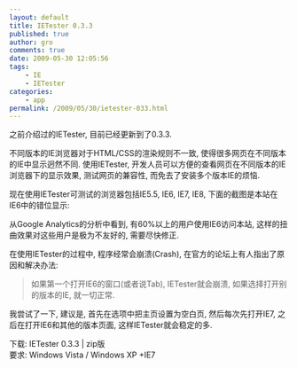 ```yaml
---
layout: default
title: IETester 0.3.3
published: true
author: gro
comments: true
date: 2009-05-30 12:05:56
tags:
    - IE
    - IETester
categories:
    - app
permalink: /2009/05/30/ietester-033.html
---
```

之前介绍过的IETester, 目前已经更新到了0.3.3.

不同版本的IE浏览器对于HTML/CSS的渲染规则不一致, 使得很多网页在不同版本的IE中显示迥然不同. 使用IETester, 开发人员可以方便的查看网页在不同版本的IE浏览器下的显示效果, 测试网页的兼容性, 而免去了安装多个版本IE的烦恼.



现在使用IETester可测试的浏览器包括IE5.5, IE6, IE7, IE8, 下面的截图是本站在IE6中的错位显示:

 

从Google Analytics的分析中看到, 有60%以上的用户使用IE6访问本站, 这样的扭曲效果对这些用户是极为不友好的, 需要尽快修正.

在使用IETester的过程中, 程序经常会崩溃(Crash), 在官方的论坛上有人指出了原因和解决办法: 

> 如果第一个打开IE6的窗口(或者说Tab), IETester就会崩溃, 如果选择打开别的版本的IE, 就一切正常.

我尝试了一下, 建议是, 首先在选项中把主页设置为空白页, 然后每次先打开IE7, 之后在打开IE6和其他的版本页面, 这样IETester就会稳定的多.

下载: IETester 0.3.3 | zip版   
要求: Windows Vista / Windows XP +IE7